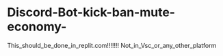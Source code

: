 # Discord-Bot-kick-ban-mute-economy-
This_should_be_done_in_replit.com!!!!!!!
Not_in_Vsc_or_any_other_platform
